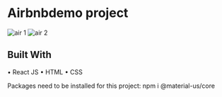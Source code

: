 # Airbnbdemo project

![air 1](https://user-images.githubusercontent.com/52262312/98577323-a2ec2a80-2270-11eb-864f-8ced63b3cc36.jpg)
![air 2](https://user-images.githubusercontent.com/52262312/98577342-abdcfc00-2270-11eb-8936-243e7b6d57a2.jpg)

## Built With
• React JS • HTML • CSS

Packages need to be installed for this project:
npm i @material-us/core
